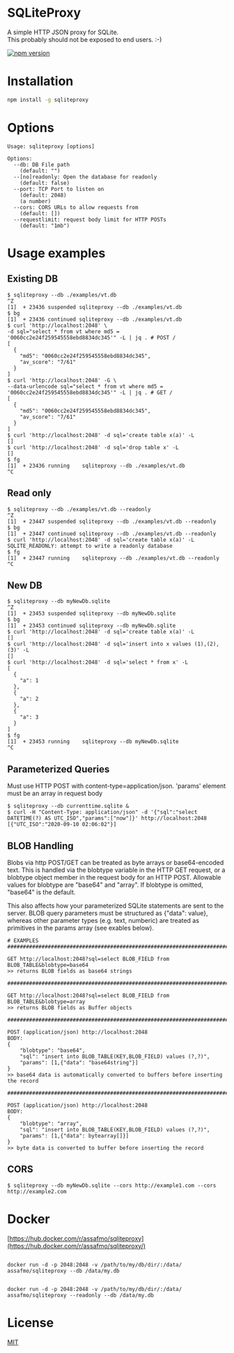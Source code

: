 # SQLiteProxy

A simple HTTP JSON proxy for SQLite.  
This probably should not be exposed to end users. :-)

[![npm version](https://badge.fury.io/js/sqliteproxy.svg)](https://badge.fury.io/js/sqliteproxy)

# Installation

```bash
npm install -g sqliteproxy
```

# Options

```
Usage: sqliteproxy [options]

Options:
  --db: DB File path
    (default: "")
  --[no]readonly: Open the database for readonly
    (default: false)
  --port: TCP Port to listen on
    (default: 2048)
    (a number)
  --cors: CORS URLs to allow requests from
    (default: [])
  --requestlimit: request body limit for HTTP POSTs
    (default: "1mb")
```

# Usage examples

## Existing DB

```console
$ sqliteproxy --db ./examples/vt.db
^Z
[1]  + 23436 suspended sqliteproxy --db ./examples/vt.db
$ bg
[1]  + 23436 continued sqliteproxy --db ./examples/vt.db
$ curl 'http://localhost:2048' \
-d sql="select * from vt where md5 = '0060cc2e24f259545558ebd8834dc345'" -L | jq . # POST /
[
  {
    "md5": "0060cc2e24f259545558ebd8834dc345",
    "av_score": "7/61"
  }
]
$ curl 'http://localhost:2048' -G \
--data-urlencode sql="select * from vt where md5 = '0060cc2e24f259545558ebd8834dc345'" -L | jq . # GET /
[
  {
    "md5": "0060cc2e24f259545558ebd8834dc345",
    "av_score": "7/61"
  }
]
$ curl 'http://localhost:2048' -d sql='create table x(a)' -L
[]
$ curl 'http://localhost:2048' -d sql='drop table x' -L
[]
$ fg
[1]  + 23436 running    sqliteproxy --db ./examples/vt.db
^C
```

## Read only

```console
$ sqliteproxy --db ./examples/vt.db --readonly
^Z
[1]  + 23447 suspended sqliteproxy --db ./examples/vt.db --readonly
$ bg
[1]  + 23447 continued sqliteproxy --db ./examples/vt.db --readonly
$ curl 'http://localhost:2048' -d sql='create table x(a)' -L
SQLITE_READONLY: attempt to write a readonly database
$ fg
[1]  + 23447 running    sqliteproxy --db ./examples/vt.db --readonly
^C
```

## New DB

```console
$ sqliteproxy --db myNewDb.sqlite
^Z
[1]  + 23453 suspended sqliteproxy --db myNewDb.sqlite
$ bg
[1]  + 23453 continued sqliteproxy --db myNewDb.sqlite
$ curl 'http://localhost:2048' -d sql='create table x(a)' -L
[]
$ curl 'http://localhost:2048' -d sql='insert into x values (1),(2),(3)' -L
[]
$ curl 'http://localhost:2048' -d sql='select * from x' -L
[
  {
    "a": 1
  },
  {
    "a": 2
  },
  {
    "a": 3
  }
]
$ fg
[1]  + 23453 running    sqliteproxy --db myNewDb.sqlite
^C
```

## Parameterized Queries

Must use HTTP POST with content-type=application/json. 'params' element must be an array in request body

```console
$ sqliteproxy --db currenttime.sqlite &
$ curl -H "Content-Type: application/json" -d '{"sql":"select DATETIME(?) AS UTC_ISO","params":["now"]}' http://localhost:2048
[{"UTC_ISO":"2020-09-10 02:06:02"}]
```

## BLOB Handling

Blobs via http POST/GET can be treated as byte arrays or base64-encoded text. This is handled via the blobtype variable in the HTTP GET request, or a blobtype object member in the request body for an HTTP POST. Allowable values for blobtype are "base64" and "array". If blobtype is omitted, "base64" is the default.

This also affects how your parameterized SQLite statements are sent to the server. BLOB query parameters must be structured as {"data": value}, whereas other parameter types (e.g. text, numberic) are treated as primitives in the params array (see exables below).

```
# EXAMPLES
###############################################################################

GET http://localhost:2048?sql=select BLOB_FIELD from BLOB_TABLE&blobtype=base64
>> returns BLOB fields as base64 strings

###############################################################################

GET http://localhost:2048?sql=select BLOB_FIELD from BLOB_TABLE&blobtype=array
>> returns BLOB fields as Buffer objects

###############################################################################

POST (application/json) http://localhost:2048
BODY:
{
    "blobtype": "base64",
    "sql": "insert into BLOB_TABLE(KEY,BLOB_FIELD) values (?,?)",
    "params": [1,{"data": "base64string"}]
}
>> base64 data is automatically converted to buffers before inserting the record

###############################################################################

POST (application/json) http://localhost:2048
BODY:
{
    "blobtype": "array",
    "sql": "insert into BLOB_TABLE(KEY,BLOB_FIELD) values (?,?)",
    "params": [1,{"data": bytearray[]}]
}
>> byte data is converted to buffer before inserting the record

```

## CORS

```console
$ sqliteproxy --db myNewDb.sqlite --cors http://example1.com --cors http://example2.com
```

# Docker

[https://hub.docker.com/r/assafmo/sqliteproxy](https://hub.docker.com/r/assafmo/sqliteproxy/)

```

docker run -d -p 2048:2048 -v /path/to/my/db/dir/:/data/ assafmo/sqliteproxy --db /data/my.db

```

```

docker run -d -p 2048:2048 -v /path/to/my/db/dir/:/data/ assafmo/sqliteproxy --readonly --db /data/my.db

```

# License

[MIT](/LICENSE)

```

```
